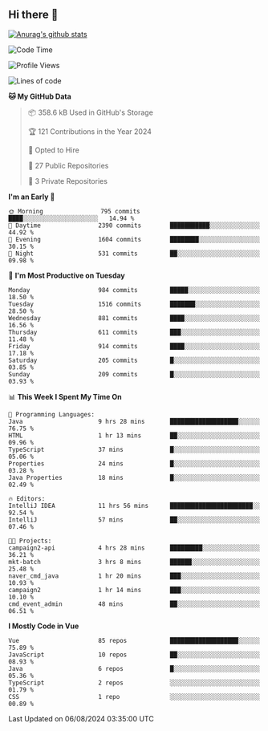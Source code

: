 ## Hi there 👋

[![Anurag's github stats](https://github-readme-stats.vercel.app/api?username=Songwonseok)](https://github.com/anuraghazra/github-readme-stats)



<!--START_SECTION:waka-->
![Code Time](http://img.shields.io/badge/Code%20Time-2%2C964%20hrs%2059%20mins-blue)

![Profile Views](http://img.shields.io/badge/Profile%20Views-0-blue)

![Lines of code](https://img.shields.io/badge/From%20Hello%20World%20I%27ve%20Written-34.8%20million%20lines%20of%20code-blue)

**🐱 My GitHub Data** 

> 📦 358.6 kB Used in GitHub's Storage 
 > 
> 🏆 121 Contributions in the Year 2024
 > 
> 💼 Opted to Hire
 > 
> 📜 27 Public Repositories 
 > 
> 🔑 3 Private Repositories 
 > 
**I'm an Early 🐤** 

```text
🌞 Morning                795 commits         ████░░░░░░░░░░░░░░░░░░░░░   14.94 % 
🌆 Daytime                2390 commits        ███████████░░░░░░░░░░░░░░   44.92 % 
🌃 Evening                1604 commits        ████████░░░░░░░░░░░░░░░░░   30.15 % 
🌙 Night                  531 commits         ██░░░░░░░░░░░░░░░░░░░░░░░   09.98 % 
```
📅 **I'm Most Productive on Tuesday** 

```text
Monday                   984 commits         █████░░░░░░░░░░░░░░░░░░░░   18.50 % 
Tuesday                  1516 commits        ███████░░░░░░░░░░░░░░░░░░   28.50 % 
Wednesday                881 commits         ████░░░░░░░░░░░░░░░░░░░░░   16.56 % 
Thursday                 611 commits         ███░░░░░░░░░░░░░░░░░░░░░░   11.48 % 
Friday                   914 commits         ████░░░░░░░░░░░░░░░░░░░░░   17.18 % 
Saturday                 205 commits         █░░░░░░░░░░░░░░░░░░░░░░░░   03.85 % 
Sunday                   209 commits         █░░░░░░░░░░░░░░░░░░░░░░░░   03.93 % 
```


📊 **This Week I Spent My Time On** 

```text
💬 Programming Languages: 
Java                     9 hrs 28 mins       ███████████████████░░░░░░   76.75 % 
HTML                     1 hr 13 mins        ██░░░░░░░░░░░░░░░░░░░░░░░   09.96 % 
TypeScript               37 mins             █░░░░░░░░░░░░░░░░░░░░░░░░   05.06 % 
Properties               24 mins             █░░░░░░░░░░░░░░░░░░░░░░░░   03.28 % 
Java Properties          18 mins             █░░░░░░░░░░░░░░░░░░░░░░░░   02.49 % 

🔥 Editors: 
IntelliJ IDEA            11 hrs 56 mins      ███████████████████████░░   92.54 % 
IntelliJ                 57 mins             ██░░░░░░░░░░░░░░░░░░░░░░░   07.46 % 

🐱‍💻 Projects: 
campaign2-api            4 hrs 28 mins       █████████░░░░░░░░░░░░░░░░   36.21 % 
mkt-batch                3 hrs 8 mins        ██████░░░░░░░░░░░░░░░░░░░   25.48 % 
naver_cmd_java           1 hr 20 mins        ███░░░░░░░░░░░░░░░░░░░░░░   10.93 % 
campaign2                1 hr 14 mins        ███░░░░░░░░░░░░░░░░░░░░░░   10.10 % 
cmd_event_admin          48 mins             ██░░░░░░░░░░░░░░░░░░░░░░░   06.51 % 
```

**I Mostly Code in Vue** 

```text
Vue                      85 repos            ███████████████████░░░░░░   75.89 % 
JavaScript               10 repos            ██░░░░░░░░░░░░░░░░░░░░░░░   08.93 % 
Java                     6 repos             █░░░░░░░░░░░░░░░░░░░░░░░░   05.36 % 
TypeScript               2 repos             ░░░░░░░░░░░░░░░░░░░░░░░░░   01.79 % 
CSS                      1 repo              ░░░░░░░░░░░░░░░░░░░░░░░░░   00.89 % 
```




 Last Updated on 06/08/2024 03:35:00 UTC
<!--END_SECTION:waka-->
